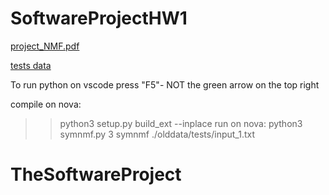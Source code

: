 # SoftwareProjectHW1

[project_NMF.pdf](https://github.com/Frostswing/TheSoftwareProject/files/12523480/project_NMF.pdf)

[tests data](https://docs.google.com/spreadsheets/d/1-6MauHUQOco9jXE3B6dBwO4hImGQSyMZbodNBbdyvIw/edit)

To run python on vscode press "F5"- NOT the green arrow on the top right

compile on nova:
>>python3 setup.py build_ext --inplace
run on nova:
>>python3 symnmf.py 3 symnmf ./olddata/tests/input_1.txt

# TheSoftwareProject
